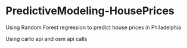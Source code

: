 # PredictiveModeling-HousePrices

Using Random Forest regression to predict house prices in Philadelphia 

Using carto api and osm api calls
